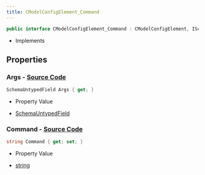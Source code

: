 ```yaml
---
title: CModelConfigElement_Command
---
```


```csharp
public interface CModelConfigElement_Command : CModelConfigElement, ISchemaClass<CModelConfigElement>, ISchemaClass<CModelConfigElement_Command>, ISchemaField, ISchemaClass, INativeHandle
```

- Implements

## Properties

### **Args** - [Source Code](https://github.com/swiftly-solution/swiftlys2/blob/main/managed/src/SwiftlyS2.Generated/Schemas/Interfaces/CModelConfigElement_Command.cs#L19)

```csharp
SchemaUntypedField Args { get; }
```

- Property Value

- [SchemaUntypedField](/docs/api/shared/schemas/schemauntypedfield)

### **Command** - [Source Code](https://github.com/swiftly-solution/swiftlys2/blob/main/managed/src/SwiftlyS2.Generated/Schemas/Interfaces/CModelConfigElement_Command.cs#L16)

```csharp
string Command { get; set; }
```

- Property Value

- [string](https://learn.microsoft.com/dotnet/api/system.string)

